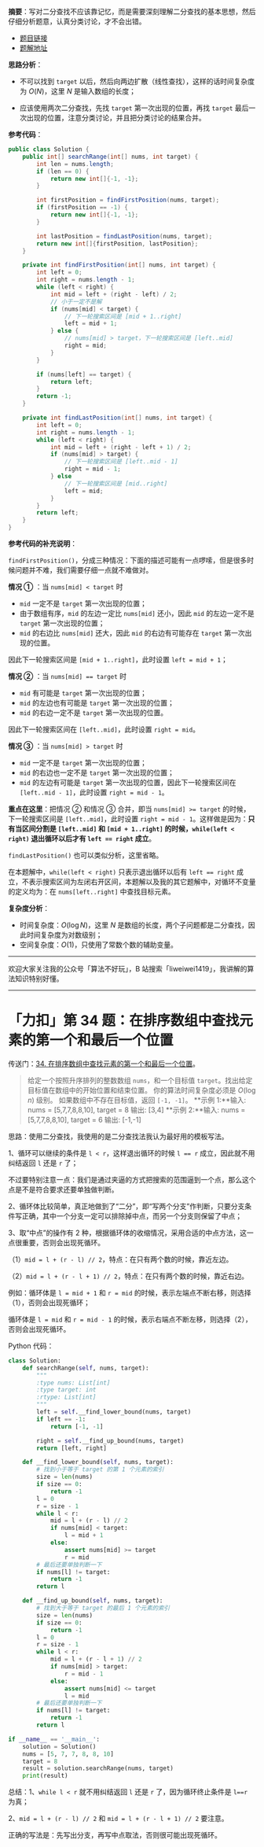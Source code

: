 **摘要**：写对二分查找不应该靠记忆，而是需要深刻理解二分查找的基本思想，然后仔细分析题意，认真分类讨论，才不会出错。

+ [题目链接](https://leetcode-cn.com/problems/find-first-and-last-position-of-element-in-sorted-array/)
+ [题解地址](https://leetcode-cn.com/problems/find-first-and-last-position-of-element-in-sorted-array/solution/si-lu-hen-jian-dan-xi-jie-fei-mo-gui-de-er-fen-cha/)

**思路分析**：

+ 不可以找到 `target` 以后，然后向两边扩散（线性查找），这样的话时间复杂度为 $O(N)$，这里 $N$ 是输入数组的长度；

+ 应该使用两次二分查找，先找 `target` 第一次出现的位置，再找 `target` 最后一次出现的位置，注意分类讨论，并且把分类讨论的结果合并。

**参考代码**：

```java
public class Solution {
    public int[] searchRange(int[] nums, int target) {
        int len = nums.length;
        if (len == 0) {
            return new int[]{-1, -1};
        }

        int firstPosition = findFirstPosition(nums, target);
        if (firstPosition == -1) {
            return new int[]{-1, -1};
        }

        int lastPosition = findLastPosition(nums, target);
        return new int[]{firstPosition, lastPosition};
    }

    private int findFirstPosition(int[] nums, int target) {
        int left = 0;
        int right = nums.length - 1;
        while (left < right) {
            int mid = left + (right - left) / 2;
            // 小于一定不是解
            if (nums[mid] < target) {
                // 下一轮搜索区间是 [mid + 1..right]
                left = mid + 1;
            } else {
                // nums[mid] > target，下一轮搜索区间是 [left..mid]
                right = mid;
            }
        }

        if (nums[left] == target) {
            return left;
        }
        return -1;
    }

    private int findLastPosition(int[] nums, int target) {
        int left = 0;
        int right = nums.length - 1;
        while (left < right) {
            int mid = left + (right - left + 1) / 2;
            if (nums[mid] > target) {
                // 下一轮搜索区间是 [left..mid - 1]
                right = mid - 1;
            } else 
                // 下一轮搜索区间是 [mid..right]
                left = mid;
            } 
        }
        return left;
    }
}
```

**参考代码的补充说明**：

`findFirstPosition()`，分成三种情况：下面的描述可能有一点啰嗦，但是很多时候问题并不难，我们需要仔细一点就不难做对。

**情况 ①** ：当 `nums[mid] < target` 时

+ `mid` 一定不是 `target` 第一次出现的位置；
+ 由于数组有序，`mid` 的左边一定比 `nums[mid]` 还小，因此 `mid` 的左边一定不是 `target` 第一次出现的位置；
+ `mid` 的右边比 `nums[mid]` 还大，因此 `mid` 的右边有可能存在 `target` 第一次出现的位置。

因此下一轮搜索区间是 `[mid + 1..right]`，此时设置 `left = mid + 1`；


**情况 ②** ：当 `nums[mid] == target` 时

+ `mid` 有可能是 `target` 第一次出现的位置；
+ `mid` 的左边也有可能是 `target` 第一次出现的位置；
+ `mid` 的右边一定不是 `target` 第一次出现的位置。

因此下一轮搜索区间在 `[left..mid]`，此时设置 `right = mid`。


**情况 ③** ：当 `nums[mid] > target` 时

+ `mid` 一定不是 `target` 第一次出现的位置；
+ `mid` 的右边也一定不是 `target` 第一次出现的位置；
+ `mid` 的左边有可能是 `target` 第一次出现的位置，因此下一轮搜索区间在 `[left..mid - 1]`，此时设置 `right = mid - 1`。

**重点在这里**：把情况 ② 和情况 ③ 合并，即当 `nums[mid] >= target` 的时候，下一轮搜索区间是 `[left..mid]`，此时设置 `right = mid - 1`。这样做是因为：**只有当区间分割是 `[left..mid]` 和 `[mid + 1..right]` 的时候，`while(left < right)` 退出循环以后才有 `left == right` 成立**。

`findLastPosition()` 也可以类似分析，这里省略。

在本题解中，`while(left < right)` 只表示退出循环以后有 `left == right` 成立，不表示搜索区间为左闭右开区间，本题解以及我的其它题解中，对循环不变量的定义均为：在 `nums[left..right]` 中查找目标元素。

**复杂度分析**：

+ 时间复杂度：$O(\log N)$，这里 $N$ 是数组的长度，两个子问题都是二分查找，因此时间复杂度为对数级别；
+ 空间复杂度：$O(1)$，只使用了常数个数的辅助变量。

---

欢迎大家关注我的公众号「算法不好玩」，B 站搜索「liweiwei1419」，我讲解的算法知识特别好懂。

---

# 「力扣」第 34 题：在排序数组中查找元素的第一个和最后一个位置

传送门：[34. 在排序数组中查找元素的第一个和最后一个位置](https://leetcode-cn.com/problems/find-first-and-last-position-of-element-in-sorted-array/)。

> 给定一个按照升序排列的整数数组 `nums`，和一个目标值 `target`。找出给定目标值在数组中的开始位置和结束位置。 你的算法时间复杂度必须是 *O*(log *n*) 级别。 如果数组中不存在目标值，返回 `[-1, -1]`。 **示例 1:**输入: nums = [5,7,7,8,8,10], target = 8 输出: [3,4] **示例 2:**输入: nums = [5,7,7,8,8,10], target = 6 输出: [-1,-1]

思路：使用二分查找，我使用的是二分查找法我认为最好用的模板写法。

1、循环可以继续的条件是 `l < r`，这样退出循环的时候 `l == r` 成立，因此就不用纠结返回 `l` 还是 `r` 了；

不过要特别注意一点：我们是通过夹逼的方式把搜索的范围逼到一个点，那么这个点是不是符合要求还要单独做判断。

2、循环体比较简单，真正地做到了“二分”，即“写两个分支”作判断，只要分支条件写正确，其中一个分支一定可以排除掉中点，而另一个分支则保留了中点；

3、取“中点”的操作有 2 种，根据循环体的收缩情况，采用合适的中点方法，这一点很重要，否则会出现死循环。

（1）`mid = l + (r - l) // 2`，特点：在只有两个数的时候，靠近左边。

（2）`mid = l + (r - l + 1) // 2`，特点：在只有两个数的时候，靠近右边。

例如：循环体是 `l = mid + 1` 和 `r = mid` 的时候，表示左端点不断右移，则选择（1），否则会出现死循环；

循环体是 `l = mid` 和 `r = mid - 1` 的时候，表示右端点不断左移，则选择（2），否则会出现死循环。

Python 代码：

```python
class Solution:
    def searchRange(self, nums, target):
        """
        :type nums: List[int]
        :type target: int
        :rtype: List[int]
        """
        left = self.__find_lower_bound(nums, target)
        if left == -1:
            return [-1, -1]

        right = self.__find_up_bound(nums, target)
        return [left, right]

    def __find_lower_bound(self, nums, target):
        # 找到小于等于 target 的第 1 个元素的索引
        size = len(nums)
        if size == 0:
            return -1
        l = 0
        r = size - 1
        while l < r:
            mid = l + (r - l) // 2
            if nums[mid] < target:
                l = mid + 1
            else:
                assert nums[mid] >= target
                r = mid
        # 最后还要单独判断一下
        if nums[l] != target:
            return -1
        return l

    def __find_up_bound(self, nums, target):
        # 找到大于等于 target 的最后 1 个元素的索引
        size = len(nums)
        if size == 0:
            return -1
        l = 0
        r = size - 1
        while l < r:
            mid = l + (r - l + 1) // 2
            if nums[mid] > target:
                r = mid - 1
            else:
                assert nums[mid] <= target
                l = mid
        # 最后还要单独判断一下
        if nums[l] != target:
            return -1
        return l

if __name__ == '__main__':
    solution = Solution()
    nums = [5, 7, 7, 8, 8, 10]
    target = 8
    result = solution.searchRange(nums, target)
    print(result)
```

总结：1、`while l < r` 就不用纠结返回  `l` 还是 `r` 了，因为循环终止条件是 `l==r` 为真；

2、`mid = l + (r - l) // 2` 和 `mid = l + (r - l + 1) // 2` 要注意。

正确的写法是：先写出分支，再写中点取法，否则很可能出现死循环。
